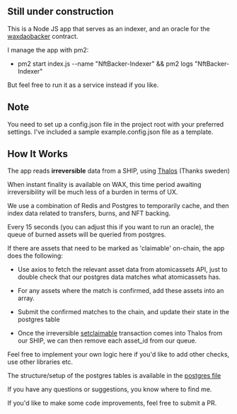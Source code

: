 ## Still under construction

This is a Node JS app that serves as an indexer, and an oracle for the [waxdaobacker](https://waxblock.io/account/waxdaobacker) contract.

I manage the app with pm2:

- pm2 start index.js --name "NftBacker-Indexer" && pm2 logs "NftBacker-Indexer"

But feel free to run it as a service instead if you like.

## Note

You need to set up a config.json file in the project root with your preferred settings. I've included a sample example.config.json file as a template.

## How It Works

The app reads **irreversible** data from a SHIP, using [Thalos](https://thalos.waxsweden.org/) (Thanks sweden)

When instant finality is available on WAX, this time period awaiting irreversibility will be much less of a burden in terms of UX.

We use a combination of Redis and Postgres to temporarily cache, and then index data related to transfers, burns, and NFT backing.

Every 15 seconds (you can adjust this if you want to run an oracle), the queue of burned assets will be queried from postgres.

If there are assets that need to be marked as 'claimable' on-chain, the app does the following:

* Use axios to fetch the relevant asset data from atomicassets API, just to double check that our postgres data matches what atomicassets has.

* For any assets where the match is confirmed, add these assets into an array.

* Submit the confirmed matches to the chain, and update their state in the postgres table

* Once the irreversible [setclaimable](https://waxblock.io/account/waxdaobacker?action=setclaimable#contract-actions) transaction comes into Thalos from our SHIP, we can then remove each asset_id from our queue.

Feel free to implement your own logic here if you'd like to add other checks, use other libraries etc.

The structure/setup of the postgres tables is available in the [postgres file](https://github.com/mdcryptonfts/nftbacker-indexer/blob/main/postgres.md)

If you have any questions or suggestions, you know where to find me.

If you'd like to make some code improvements, feel free to submit a PR.